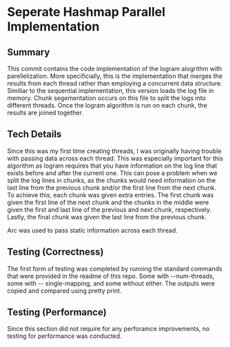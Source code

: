 # Seperate Hashmap Parallel Implementation

## Summary
This commit contains the code implementation of the logram alogrithm with parellelization.
More specificially, this is the implementation that merges the results from each thread
rather than employing a concurrent data structure. Similiar to the sequential implementation,
this version loads the log file in memory. Chunk segementation occurs on this file to split the logs into
different threads. Once the logram algorithm is run on each chunk, the results are joined together.

## Tech Details
Since this was my first time creating threads, I was originally having trouble with passing data across each thread.
This was especially important for this algorithm as logram requires that you have information on the log line that exists before and after the current one. This can pose a problem when we split the log lines in chunks, as the chunks would need information on the last line from the previous chunk and/or the first line from the next chunk. To achieve this, each chunk was given extra entries. The first chunk was given the first line of the next chunk and the chunks in the middle were given the first and last line of the previous and next chunk, respectively. Lastly, the final chunk was given the last line from the previous chunk.

Arc was used to pass static information across each thread.

## Testing (Correctness)
The first form of testing was completed by running the standard commands that were provided in the readme of this repo.
Some with --num-threads, some with -- single-mapping, and some without either. The outputs were copied and compared using pretty print. 

## Testing (Performance)
Since this section did not require for any perforamce improvements, no testing for performance was conducted.